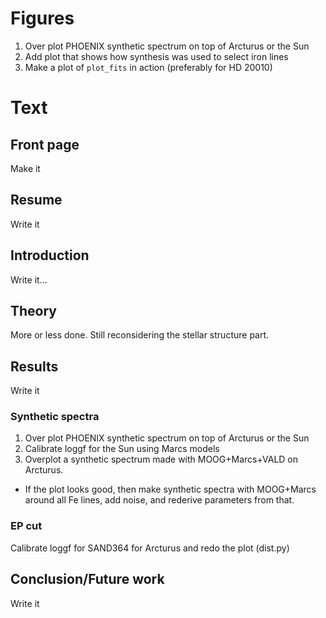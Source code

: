 # Figures
1. Over plot PHOENIX synthetic spectrum on top of Arcturus or the Sun
2. Add plot that shows how synthesis was used to select iron lines
3. Make a plot of `plot_fits` in action (preferably for HD 20010)


# Text

## Front page
Make it

## Resume
Write it

## Introduction
Write it...

## Theory
More or less done. Still reconsidering the stellar structure part.

## Results
Write it
### Synthetic spectra
1. Over plot PHOENIX synthetic spectrum on top of Arcturus or the Sun
2. Calibrate loggf for the Sun using Marcs models
3. Overplot a synthetic spectrum made with MOOG+Marcs+VALD on Arcturus.
 * If the plot looks good, then make synthetic spectra with MOOG+Marcs around all Fe lines, add noise, and rederive parameters from that.

### EP cut
Calibrate loggf for SAND364 for Arcturus and redo the plot (dist.py)

## Conclusion/Future work
Write it
